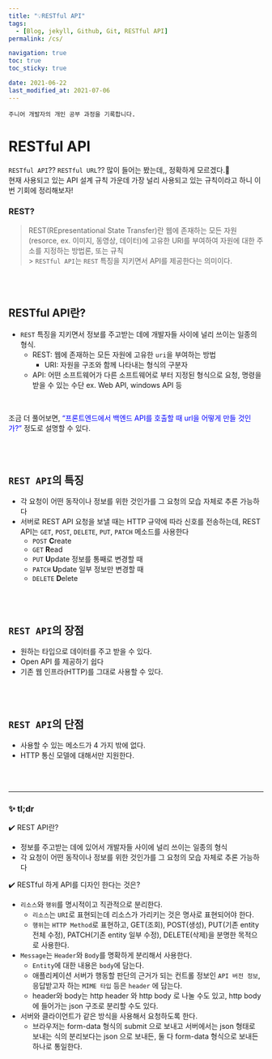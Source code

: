 ```yaml
---
title: "💡RESTful API"
tags:
  - [Blog, jekyll, Github, Git, RESTful API]
permalink: /cs/

navigation: true
toc: true
toc_sticky: true

date: 2021-06-22
last_modified_at: 2021-07-06
---
```


`주니어 개발자의 개인 공부 과정을 기록합니다.`

# RESTful API

`RESTful API`?? `RESTful URL`?? 많이 들어는 봤는데,, 정확하게 모르겠다.🥲 <br />
현재 사용되고 있는 API 설계 규칙 가운데 가장 널리 사용되고 있는 규칙이라고 하니 이번 기회에 정리해보자!

### REST?

> REST(REpresentational State Transfer)란 웹에 존재하는 모든 자원(resorce, ex. 이미지, 동영상, 데이터)에 고유한 URI를 부여하여 자원에 대한 주소를 지정하는 방법론, 또는 규칙 <br /> > `RESTful API`는 `REST` 특징을 지키면서 API를 제공한다는 의미이다.

<br /><br />

## RESTful API란?

- `REST` 특징을 지키면서 정보를 주고받는 데에 개발자들 사이에 널리 쓰이는 일종의 형식.
  - REST: 웹에 존재하는 모든 자원에 고유한 `uri`을 부여하는 방법
    - URI: 자원을 구조와 함께 나타내는 형식의 구분자
  - API: 어떤 소프트웨어가 다른 소프트웨어로 부터 지정된 형식으로 요청, 명령을 받을 수 있는 수단 ex. Web API, windows API 등

<br />

조금 더 풀어보면, <span style='color:blue'> “프론트엔드에서 백엔드 API를 호출할 때 url을 어떻게 만들 것인가?”</span> 정도로 설명할 수 있다.

<br /><br />

## `REST API`의 특징

- 각 요청이 어떤 동작이나 정보를 위한 것인가를 그 요청의 모습 자체로 추론 가능하다
- 서버로 REST API 요청을 보낼 때는 HTTP 규약에 따라 신호를 전송하는데, REST API는 `GET`, `POST`, `DELETE`, `PUT`, `PATCH` 메소드를 사용한다
  - `POST` <span style=“color:blue”>**C**</span>reate
  - `GET` <span style=“color:blue”>**R**</span>ead
  - `PUT` <span style=“color:blue”>**U**</span>pdate 정보를 통째로 변경할 때
  - `PATCH` <span style=“color:blue”>**U**</span>pdate 일부 정보만 변경할 때
  - `DELETE` <span style=“color:blue”>**D**</span>elete

<br /><br />

## `REST API`의 장점

- 원하는 타입으로 데이터를 주고 받을 수 있다.
- Open API 를 제공하기 쉽다
- 기존 웹 인프라(HTTP)를 그대로 사용할 수 있다.

<br /><br />

## `REST API`의 단점

- 사용할 수 있는 메소드가 4 가지 밖에 없다.
- HTTP 통신 모델에 대해서만 지원한다.

<br /><br />

---

### ✨ tl;dr

✔️ REST API란?

- 정보를 주고받는 데에 있어서 개발자들 사이에 널리 쓰이는 일종의 형식
- 각 요청이 어떤 동작이나 정보를 위한 것인가를 그 요청의 모습 자체로 추론 가능하다

✔️ RESTful 하게 API를 디자인 한다는 것은?

- `리소스`와 `행위`를 명시적이고 직관적으로 분리한다.
  - `리소스`는 `URI`로 표현되는데 리소스가 가리키는 것은 명사로 표현되어야 한다.
  - `행위`는 `HTTP Method`로 표현하고, GET(조회), POST(생성), PUT(기존 entity 전체 수정), PATCH(기존 entity 일부 수정), DELETE(삭제)을 분명한 목적으로 사용한다.
- `Message`는 `Header`와 `Body`를 명확하게 분리해서 사용한다.
  - `Entity`에 대한 내용은 `body`에 담는다.
  - 애플리케이션 서버가 행동할 판단의 근거가 되는 컨트롤 정보인 `API 버전 정보`, 응답받고자 하는 `MIME 타입` 등은 `header` 에 담는다.
  - header와 body는 http header 와 http body 로 나눌 수도 있고, http body 에 들어가는 json 구조로 분리할 수도 있다.
- 서버와 클라이언트가 같은 방식을 사용해서 요청하도록 한다.
  - 브라우저는 form-data 형식의 submit 으로 보내고 서버에서는 json 형태로 보내는 식의 분리보다는 json 으로 보내든, 둘 다 form-data 형식으로 보내든 하나로 통일한다.
